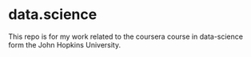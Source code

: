 data.science
============

This repo is for my work related to the coursera course in data-science form the John Hopkins University.
